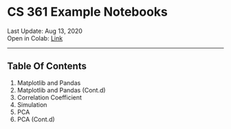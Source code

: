 # CS 361 Example Notebooks
Last Update: Aug 13, 2020\
Open in Colab: [Link](https://colab.research.google.com/github/danielz02/CS361_Notebook_Collection)

---
## Table Of Contents
1. Matplotlib and Pandas
2. Matplotlib and Pandas (Cont.d)
3. Correlation Coefficient
4. Simulation
5. PCA
6. PCA (Cont.d)
